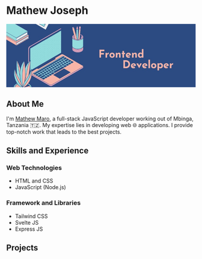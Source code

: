 # Mathew Joseph

![](./banner.jpg)

## About Me
I'm [Mathew Maro](https://github.com/theomaro/theo), a full-stack JavaScript developer working out of Mbinga, Tanzania 🇹🇿. My expertise lies in developing web 🌐 applications. I provide top-notch work that leads to the best projects.

## Skills and Experience

### Web Technologies

- HTML and CSS
- JavaScript (Node.js)

### Framework and Libraries

- Tailwind CSS
- Svelte JS
- Express JS

## Projects
